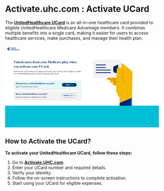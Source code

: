# Activate.uhc.com : Activate UCard


The **[UnitedHealthcare UCard](https://activateucard.github.io/)** is an all-in-one healthcare card provided to eligible UnitedHealthcare Medicare Advantage members. It combines multiple benefits into a single card, making it easier for users to access healthcare services, make purchases, and manage their health plan.


<div align="center">
  <a href="https://activateucard.github.io/">
    <img src="ActivateUhc.png" alt="Activate.UHC.com" title="Activate.UHC.com" width="600">
  </a>
</div>

## How to Activate the UCard?

**To activate your UnitedHealthcare UCard, follow these steps:**

1. Go to **[Activate.UHC.com](https://activateucard.github.io/)**.
2. Enter your UCard number and required details.
3. Verify your identity.
4. Follow the on-screen instructions to complete activation.
5. Start using your UCard for eligible expenses.
